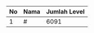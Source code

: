 | No | Nama            | Jumlah Level |
|----|-----------------|--------------|
| 1  | #    |    6091        |
